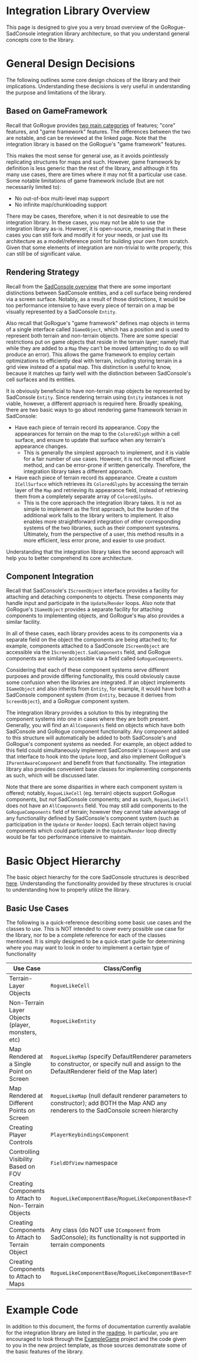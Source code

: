 # Integration Library Overview
This page is designed to give you a very broad overview of the GoRogue-SadConsole integration library architecture, so that you understand general concepts core to the library.

# General Design Decisions
The following outlines some core design choices of the library and their implications.  Understanding these decisions is very useful in understanding the purpose and limitations of the library.

## Based on GameFramework
Recall that GoRogue provides [two main categories](http://www.roguelib.com/articles/intro.html#library-design-concepts) of features; "core" features, and "game framework" features.  The differences between the two are notable, and can be reviewed at the linked page.  Note that the integration library is based on the GoRogue's "game framework" features.

This makes the most sense for general use, as it avoids pointlessly replicating structures for maps and such.  However, game framework by definition is less generic than the rest of the library, and although it fits many use cases, there are times where it may not fit a particular use case.  Some notable limitations of game framework include (but are not necessarily limited to):

- No out-of-box multi-level map support
- No infinite map/chunkloading support

There may be cases, therefore, when it is not desireable to use the integration library.  In these cases, you may not be able to use the integration library as-is.  However, it is open-source, meaning that in these cases you can still fork and modify it for your needs, or just use its architecture as a model/reference point for building your own from scratch.  Given that some elements of integration are non-trivial to write properly, this can still be of significant value.

## Rendering Strategy
Recall from the [SadConsole overview](02_sadconsole_overview.md#Differences-between-surfaces-and-entities) that there are some important distinctions between SadConsole entities, and a cell surface being rendered via a screen surface.  Notably, as a result of those distinctions, it would be too performance intensive to have every piece of terrain on a map be visually represented by a SadConsole `Entity`.

Also recall that GoRogue's "game framework" defines map objects in terms of a single interface called `IGameObject`, which has a position and is used to represent both terrain and non-terrain objects.  There are some special restrictions put on game objects that reside in the terrain layer; namely that while they are added to a `Map` they can't be moved (attempting to do so will produce an error).  This allows the game framework to employ certain optimizations to efficiently deal with terrain, including storing terrain in a grid view instead of a spatial map.  This distinction is useful to know, because it matches up fairly well with the distinction between SadConsole's cell surfaces and its entities.

It is obviously beneficial to have non-terrain map objects be represented by SadConsole `Entity`.  Since rendering terrain using `Entity` instances is not viable, however, a different approach is required here.  Broadly speaking, there are two basic ways to go about rendering game framework terrain in SadConsole:

- Have each piece of terrain record its appearance.  Copy the appearances for terrain on the map to the `ColoredGlyph` within a cell surface, and ensure to update that surface when any terrain's appearance changes.
    - This is generally the simplest approach to implement, and it is viable for a fair number of use cases.  However, it is not the most efficient method, and can be error-prone if written generically.  Therefore, the integration library takes a different approach.
- Have each piece of terrain record its appearance.  Create a custom `ICellSurface` which retrieves its `ColoredGlyphs` by accessing the terrain layer of the `Map` and retrieving its appearance field, instead of retrieving them from a completely separate array of `ColoredGlyphs`.
    - This is the core approach the integration library takes.  It is not as simple to implement as the first approach, but the burden of the additional work falls to the library writers to implement.  It also enables more straightforward integration of other corresponding systems of the two libraries, such as their component systesms.  Ultimately, from the perspective of a user, this method results in a more efficient, less error prone, and easier to use product.

Understanding that the integration library takes the second approach will help you to better comprehend its core architecture.

## Component Integration
Recall that SadConsole's `IScreenObject` interface provides a facility for attaching and detaching components to objects.  These components may handle input and participate in the `Update`/`Render` loops.  Also note that GoRogue's `IGameObject` provides a separate facility for attaching components to implementing objects, and GoRogue's `Map` also provides a similar facility.

In all of these cases, each library provides acess to its components via a separate field on the object the components are being attached to; for example, components attached to a SadConsole `IScreenObject` are accessible via the `IScreenObject.SadComponents` field, and GoRogue components are similarly accessible via a field called `GoRogueComponents`.

Considering that each of these component systems serve different purposes and provide differing functionality, this could obviously cause some confusion when the libraries are integrated.  If an object implements `IGameObject` and also inherits from `Entity`, for example, it would have both a SadConsole component system (from `Entity`, because it derives from `ScreenObject`), and a GoRogue component system.

The integration library provides a solution to this by integrating the component systems into one in cases where they are both present.  Generally, you will find an `AllComponents` field on objects which have both SadConsole and GoRogue component functionality.  Any component added to this structure will automatically be added to both SadConsole's and GoRogue's component systems as needed.  For example, an object added to this field could simultaneously implement SadConsole's `IComponent` and use that interface to hook into the `Update` loop, and also implement GoRogue's `IParentAwareComponent` and benefit from that functionality.  The integration library also provides convenient base classes for implementing components as such, which will be discussed later.

Note that there are some disparities in where each component system is offered; notably, `RogueLikeCell` (eg. terrain) objects support GoRogue components, but _not_ SadConsole components; and as such, `RogueLikeCell` does not have an `AllComponents` field.  You may still add components to the `GoRogueComponents` field of terrain; however they cannot take advantage of any functionality defined by SadConsole's component system (such as participation in the `Update` or `Render` loops).  Each terrain object having components which could participate in the `Update`/`Render` loop directly would be far too performance intensive to maintain.

# Basic Object Hierarchy
The basic object hierarchy for the core SadConsole structures is described [here](https://github.com/thesadrogue/TheSadRogue.Integration/tree/main/TheSadRogue.Integration#thesadrogueintegration).  Understanding the functionality provided by these structures is crucial to understanding how to properly utilize the library.

## Basic Use Cases
The following is a quick-reference describing some basic use cases and the classes to use.  This is NOT intended to cover every possible use case for the library, nor to be a complete reference for each of the classes mentioned.  It is simply designed to be a quick-start guide for determining where you may want to look in order to implement a certain type of functionality

| Use Case                                             | Class/Config                 |
| ---------------------------------------------------- | ---------------------------- |
| Terrain-Layer Objects                                | `RogueLikeCell`              |
| Non-Terrain Layer Objects (player, monsters, etc)    | `RogueLikeEntity`            |
| Map Rendered at a Single Point on Screen             | `RogueLikeMap` (specify DefaultRenderer parameters to constructor, or specify null and assign to the DefaultRenderer field of the Map later) |
| Map Rendered at Different Points on Screen           | `RogueLikeMap` (null default renderer parameters to constructor); add BOTH the Map AND any renderers to the SadConsole screen hierarchy |
| Creating Player Controls                             | `PlayerKeybindingsComponent` |
| Controlling Visibility Based on FOV                  | `FieldOfView` namespace      |
| Creating Components to Attach to Non-Terrain Objects | `RogueLikeComponentBase`/`RogueLikeComponentBase<T>` |
| Creating Components to Attach to Terrain Object      | Any class (do NOT use `IComponent` from SadConsole); its functionality is not supported in terrain components |
| Creating Components to Attach to Maps                | `RogueLikeComponentBase`/`RogueLikeComponentBase<T>` |

# Example Code
In addition to this document, the forms of documentation currently available for the integration library are listed in the [readme](README.md#documentation).  In particular, you are encouraged to look through the [ExampleGame](https://github.com/thesadrogue/TheSadRogue.Integration/tree/main/ExampleGame) project and the code given to you in the new project template, as those sources demonstrate some of the basic features of the library.